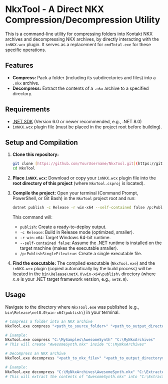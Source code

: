 # NkxTool - A Direct NKX Compression/Decompression Utility

This is a command-line utility for compressing folders into Kontakt NKX archives and decompressing NKX archives,
by directly interacting with the `inNKX.wcx` plugin. It serves as a replacement for `cmdTotal.exe` for these specific operations.

## Features

- **Compress:** Pack a folder (including its subdirectories and files) into a `.nkx` archive.
- **Decompress:** Extract the contents of a `.nkx` archive to a specified directory.

## Requirements

-   [.NET SDK](https://dotnet.microsoft.com/download) (Version 6.0 or newer recommended, e.g., .NET 8.0)
-   `inNKX.wcx` plugin file (must be placed in the project root before building).

## Setup and Compilation

1.  **Clone this repository:**
    ```bash
    git clone [https://github.com/YourUsername/NkxTool.git](https://github.com/YourUsername/NkxTool.git)
    cd NkxTool
    ```

2.  **Place `inNKX.wcx`:**
    Download or copy your `inNKX.wcx` plugin file into the **root directory of this project** (where `NkxTool.csproj` is located).

3.  **Compile the project:**
    Open your terminal (Command Prompt, PowerShell, or Git Bash) in the `NkxTool` project root and run:
    ```bash
    dotnet publish -c Release -r win-x64 --self-contained false /p:PublishSingleFile=true
    ```
    This command will:
    -   `publish`: Create a ready-to-deploy output.
    -   `-c Release`: Build in Release mode (optimized, smaller).
    -   `-r win-x64`: Target Windows 64-bit runtime.
    -   `--self-contained false`: Assume the .NET runtime is installed on the target machine (makes the executable smaller).
    -   `/p:PublishSingleFile=true`: Create a single executable file.

4.  **Find the executable:**
    The compiled executable (`NkxTool.exe`) and the `inNKX.wcx` plugin (copied automatically by the build process) will be located in the `bin\Release\netX.0\win-x64\publish\` directory (where `X.0` is your .NET target framework version, e.g., `net8.0`).

## Usage

Navigate to the directory where `NkxTool.exe` was published (e.g., `bin\Release\net8.0\win-x64\publish\`) in your terminal.

```bash
# Compress a folder into an NKX archive
NkxTool.exe compress "<path_to_source_folder>" "<path_to_output_directory>"

# Example:
NkxTool.exe compress "C:\MySamples\AwesomeSynth" "C:\MyNkxArchives"
# This will create "AwesomeSynth.nkx" inside "C:\MyNkxArchives"

# Decompress an NKX archive
NkxTool.exe decompress "<path_to_nkx_file>" "<path_to_output_directory>"

# Example:
NkxTool.exe decompress "C:\MyNkxArchives\AwesomeSynth.nkx" "C:\ExtractedSamples"
# This will extract the contents of "AwesomeSynth.nkx" into "C:\ExtractedSamples"
